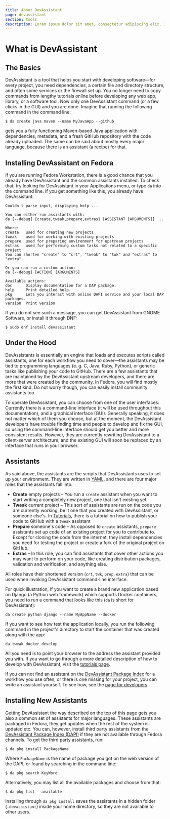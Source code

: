 ```yaml
---
title: About DevAssistant
page: devassistant
section: tools
description: Lorem ipsum dolor sit amet, consectetur adipiscing elit. In in tristique felis. Duis ornare velit at libero sollicitudin congue. Mauris a pharetra augue. Ut vehicula sed neque sed congue. 
---
```


# What is DevAssistant

## The Basics

DevAssistant is a tool that helps you start with developing software—for every
project, you need dependencies, a certain file and directory structure, and
often some services or the firewall set up. You no longer need to copy commands
from lengthy tutorials online before developing any web app, library, or a
software tool. Now only one DevAssistant command (or a few clicks in the GUI)
and you are done.  Imagine that running the following command in the command
line:

    $ da create java maven --name MyJavaApp --github

gets you a fully functioning Maven-based Java application with dependencies,
metadata, and a fresh GitHub repository with the code already uploaded. The
same can be said about mostly every major language, because there is an
assistant (a recipe) for that.

## Installing DevAssistant on Fedora

If you are running Fedora Workstation, there is a good chance that you already
have DevAssistant and the common assistants installed. To check that, try
looking for DevAssistant in your Applications menu, or type `da` into the
command line. If you get something like this, you already have DevAssistant:

    Couldn't parse input, displaying help ...

    You can either run assistants with:
    da [--debug] {create,tweak,prepare,extras} [ASSISTANT [ARGUMENTS]] ...

    Where:
    create   used for creating new projects
    tweak    used for working with existing projects
    prepare  used for preparing environment for upstream projects
    extras   used for performing custom tasks not related to a specific project
    You can shorten "create" to "crt", "tweak" to "twk" and "extras" to "extra".

    Or you can run a custom action:
    da [--debug] [ACTION] [ARGUMENTS]

    Available actions:
    doc      Display documentation for a DAP package.
    help     Print detailed help.
    pkg      Lets you interact with online DAPI service and your local DAP
    packages.
    version  Print version

If you do not see such a message, you can get DevAssistant from GNOME Software,
or install it through DNF:

    $ sudo dnf install devassistant

## Under the Hood

DevAssistants is essentially an engine that loads and executes scripts called
assistants, one for each workflow you need to cover—the assistants may be tied
to programming languages (e. g. C, Java, Ruby, Python), or generic tasks like
publishing your code to GitHub. There are a few assistants that are maintained
by the DevAssistant upstream developers, and there are more that were created
by the community. In Fedora, you will find mostly the first kind. Do not worry
though, you can easily install community assistants too.

To operate DevAssistant, you can choose from one of the user interfaces:
Currently there is a command-line interface (it will be used throughout this
documentation), and a graphical interface (GUI). Generally speaking, it does not
matter which of them you choose, but at the moment, the DevAssistant developers
have trouble finding time and people to develop and fix the GUI, so using the
command-line interface should get you better and more consistent results.
However, they are currently rewriting DevAssistant to a client-server
architecture, and the existing GUI will soon be replaced by an interface that
runs in your browser.

## Assistants

As said above, the assistants are the scripts that DevAssistants uses to set up
your environment. They are written in
[YAML](https://en.wikipedia.org/wiki/YAML), and there are four major roles that
the assistants fall into:

* **Create** empty projects – You run a `create` assistant when you want to
  start writing a completely new project, one that isn't existing yet.
* **Tweak** current project – This sort of assistants are run on the code you
  are currently working, be it one that you created with DevAssistant, or
  someone else's. In [Tutorials](#LINK-TO-TUTORIALS), there is a tutorial on
  how to publish your code to GitHub with a `tweak` assistant
* **Prepare** someone's code – As opposed to `create` assistants, `prepare`
  assistants set up code of an existing project for you to contribute to.
  Except for cloning the code from the internet, they install dependencies you
  need for testing the project or create a fork of the original project on
  GitHub.
* **Extras** – In this role, you can find assistants that cover other
  actions you may want to perform on your code, like creating distribution
  packages, validation and verification, and anything else.

All roles have their shortened version (`crt`, `twk`, `prep`, `extra`) that can
be used when invoking DevAssistant command-line interface.

For quick illustration, If you want to create a brand new application based on
Django (a Python web framework) which supports Docker containers, you need to
run a command that looks like this (`da` is short for DevAssistant):

    da create python django --name MyAppName --docker

If you want to see how test the application locally, you run the following
command in the project's directory to start the container that was created
along with the app:

    da tweak docker develop

All you need is to point your browser to the address the assistant provided you
with. If you want to go through a more detailed description of how to develop
with DevAssistant, visit the [tutorials page](#LINK-TO-TUTORIALS).

If you can not find an assistant on the [DevAssistant Package
Index](https://dapi.devassistant.org) for a workflow you use often, or there is
one missing for your project, you can write an assistant yourself. To see how,
see the [page for developers](#developers.md).

## Installing New Assistants

Getting DevAssistant the way described on the top of this page gets you also a
common set of assistants for major languages. These assistants are packaged in
Fedora, they get updates when the rest of the system is updated etc. You can,
however, install third party assistants from the [DevAssistant Package Index
(DAPI)](https://dapi.devassistant.org) if they are not available through Fedora
channels. To get the third party assistants, run:

    $ da pkg install PackageName

Where `PackageName` is the name of package you got on the web version of the
DAPI, or found by searching in the command line:

    $ da pkg search KeyWord

Alternatively, you may list all the available packages and choose from that:

    $ da pkg list --available

Installing through `da pkg install` saves the assistants in a hidden folder
(`.devassistant`) inside your home directory, so they are not available to
other users.

